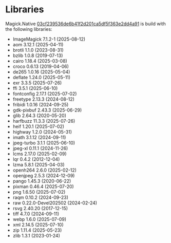 # Libraries
Magick.Native [03cf239536de6b41f2d201ca5df5f363e2dd4a91](https://github.com/dlemstra/Magick.Native/commit/03cf239536de6b41f2d201ca5df5f363e2dd4a91) is build with the following libraries:

- ImageMagick 7.1.2-1 (2025-08-12)
- aom 3.12.1 (2025-04-11)
- brotli 1.1.0 (2023-08-31)
- bzlib 1.0.8 (2019-07-13)
- cairo 1.18.4 (2025-03-08)
- croco 0.6.13 (2019-04-06)
- de265 1.0.16 (2025-05-04)
- deflate 1.24.0 (2025-05-11)
- exr 3.3.5 (2025-07-26)
- ffi 3.5.1 (2025-06-10)
- fontconfig 2.17.1 (2025-07-02)
- freetype 2.13.3 (2024-08-12)
- fribidi 1.0.16 (2024-09-25)
- gdk-pixbuf 2.43.3 (2025-06-29)
- glib 2.64.3 (2020-05-20)
- harfbuzz 11.3.3 (2025-07-26)
- heif 1.20.1 (2025-07-02)
- highway 1.2.0 (2024-05-31)
- imath 3.1.12 (2024-09-11)
- jpeg-turbo 3.1.1 (2025-06-10)
- jpeg-xl 0.11.1 (2024-11-26)
- lcms 2.17.0 (2025-02-09)
- lqr 0.4.2 (2012-12-04)
- lzma 5.8.1 (2025-04-03)
- openh264 2.6.0 (2025-02-12)
- openjpeg 2.5.3 (2024-12-09)
- pango 1.45.3 (2020-06-22)
- pixman 0.46.4 (2025-07-20)
- png 1.6.50 (2025-07-02)
- raqm 0.10.2 (2024-09-23)
- raw 0.22.0-Devel202502 (2024-02-24)
- rsvg 2.40.20 (2017-12-15)
- tiff 4.7.0 (2024-09-11)
- webp 1.6.0 (2025-07-09)
- xml 2.14.5 (2025-07-10)
- zip 1.11.4 (2025-05-23)
- zlib 1.3.1 (2023-01-24)
